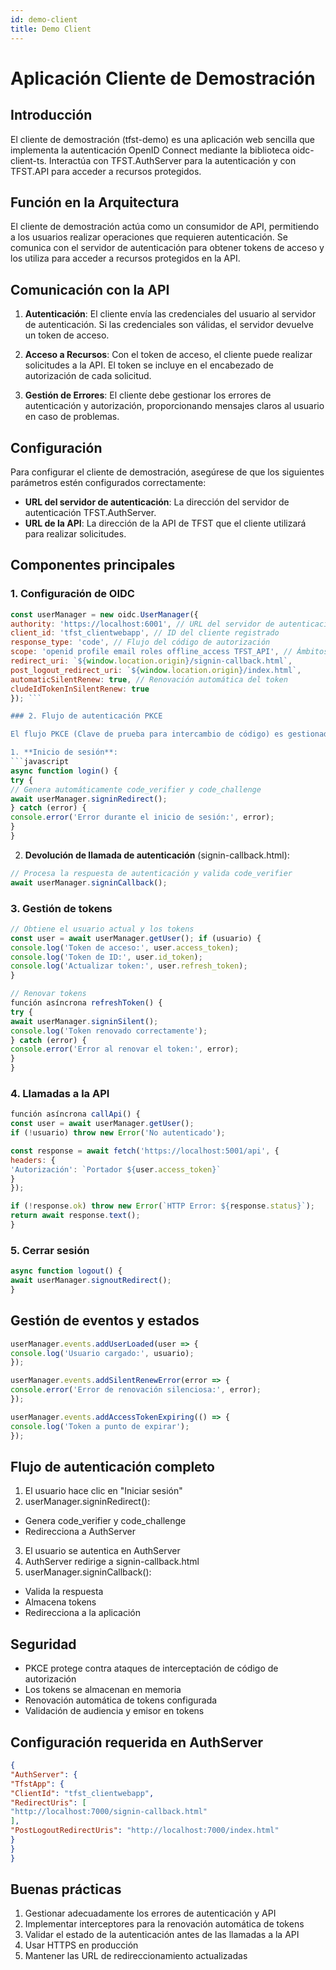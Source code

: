 ```yaml
---
id: demo-client
title: Demo Client
---
```


# Aplicación Cliente de Demostración

## Introducción

El cliente de demostración (tfst-demo) es una aplicación web sencilla que implementa la autenticación OpenID Connect mediante la biblioteca oidc-client-ts. Interactúa con TFST.AuthServer para la autenticación y con TFST.API para acceder a recursos protegidos.

## Función en la Arquitectura

El cliente de demostración actúa como un consumidor de API, permitiendo a los usuarios realizar operaciones que requieren autenticación. Se comunica con el servidor de autenticación para obtener tokens de acceso y los utiliza para acceder a recursos protegidos en la API.

## Comunicación con la API

1. **Autenticación**: El cliente envía las credenciales del usuario al servidor de autenticación. Si las credenciales son válidas, el servidor devuelve un token de acceso.

2. **Acceso a Recursos**: Con el token de acceso, el cliente puede realizar solicitudes a la API. El token se incluye en el encabezado de autorización de cada solicitud.

3. **Gestión de Errores**: El cliente debe gestionar los errores de autenticación y autorización, proporcionando mensajes claros al usuario en caso de problemas.

## Configuración

Para configurar el cliente de demostración, asegúrese de que los siguientes parámetros estén configurados correctamente:

- **URL del servidor de autenticación**: La dirección del servidor de autenticación TFST.AuthServer.
- **URL de la API**: La dirección de la API de TFST que el cliente utilizará para realizar solicitudes.

## Componentes principales

### 1. Configuración de OIDC

```javascript
const userManager = new oidc.UserManager({
authority: 'https://localhost:6001', // URL del servidor de autenticación
client_id: 'tfst_clientwebapp', // ID del cliente registrado
response_type: 'code', // Flujo del código de autorización
scope: 'openid profile email roles offline_access TFST_API', // Ámbitos solicitados
redirect_uri: `${window.location.origin}/signin-callback.html`,
post_logout_redirect_uri: `${window.location.origin}/index.html`,
automaticSilentRenew: true, // Renovación automática del token
cludeIdTokenInSilentRenew: true
}); ```

### 2. Flujo de autenticación PKCE

El flujo PKCE (Clave de prueba para intercambio de código) es gestionado automáticamente por oidc-client-ts:

1. **Inicio de sesión**:
```javascript
async function login() {
try {
// Genera automáticamente code_verifier y code_challenge
await userManager.signinRedirect();
} catch (error) {
console.error('Error durante el inicio de sesión:', error);
}
}
```

2. **Devolución de llamada de autenticación** (signin-callback.html):
```javascript
// Procesa la respuesta de autenticación y valida code_verifier
await userManager.signinCallback();
```

### 3. Gestión de tokens

```javascript
// Obtiene el usuario actual y los tokens
const user = await userManager.getUser(); if (usuario) {
console.log('Token de acceso:', user.access_token);
console.log('Token de ID:', user.id_token);
console.log('Actualizar token:', user.refresh_token);
}

// Renovar tokens
función asíncrona refreshToken() {
try {
await userManager.signinSilent();
console.log('Token renovado correctamente');
} catch (error) {
console.error('Error al renovar el token:', error);
}
}
```

### 4. Llamadas a la API

```javascript
función asíncrona callApi() {
const user = await userManager.getUser();
if (!usuario) throw new Error('No autenticado');

const response = await fetch('https://localhost:5001/api', {
headers: {
'Autorización': `Portador ${user.access_token}`
}
});

if (!response.ok) throw new Error(`HTTP Error: ${response.status}`);
return await response.text();
}
```

### 5. Cerrar sesión

```javascript
async function logout() {
await userManager.signoutRedirect();
}
```

## Gestión de eventos y estados

```javascript
userManager.events.addUserLoaded(user => {
console.log('Usuario cargado:', usuario);
});

userManager.events.addSilentRenewError(error => {
console.error('Error de renovación silenciosa:', error);
});

userManager.events.addAccessTokenExpiring(() => {
console.log('Token a punto de expirar');
});
```

## Flujo de autenticación completo

1. El usuario hace clic en "Iniciar sesión"
2. userManager.signinRedirect():
- Genera code_verifier y code_challenge
- Redirecciona a AuthServer
3. El usuario se autentica en AuthServer
4. AuthServer redirige a signin-callback.html
5. userManager.signinCallback():
- Valida la respuesta
- Almacena tokens
- Redirecciona a la aplicación

## Seguridad

- PKCE protege contra ataques de interceptación de código de autorización
- Los tokens se almacenan en memoria
- Renovación automática de tokens configurada
- Validación de audiencia y emisor en tokens

## Configuración requerida en AuthServer

```json
{
"AuthServer": {
"TfstApp": {
"ClientId": "tfst_clientwebapp",
"RedirectUris": [
"http://localhost:7000/signin-callback.html"
],
"PostLogoutRedirectUris": "http://localhost:7000/index.html"
}
}
}
```

## Buenas prácticas

1. Gestionar adecuadamente los errores de autenticación y API
2. Implementar interceptores para la renovación automática de tokens
3. Validar el estado de la autenticación antes de las llamadas a la API
4. Usar HTTPS en producción
5. Mantener las URL de redireccionamiento actualizadas